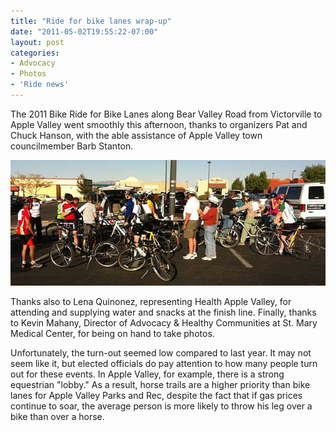 ```yaml
---
title: "Ride for bike lanes wrap-up"
date: "2011-05-02T19:55:22-07:00"
layout: post
categories:
- Advocacy
- Photos
- 'Ride news'
---
```


The 2011 Bike Ride for Bike Lanes along Bear Valley Road from Victorville to Apple Valley went smoothly this afternoon, thanks to organizers Pat and Chuck Hanson, with the able assistance of Apple Valley town councilmember Barb Stanton.

![2011 Ride for Bike lanes group](/assets/img/2011/05/02-ride-for-bike-lanes.jpg)

Thanks also to Lena Quinonez, representing Health Apple Valley, for attending and supplying water and snacks at the finish line. Finally, thanks to Kevin Mahany, Director of Advocacy &amp; Healthy Communities at St. Mary Medical Center, for being on hand to take photos.

Unfortunately, the turn-out seemed low compared to last year. It may not seem like it, but elected officials do pay attention to how many people turn out for these events. In Apple Valley, for example, there is a strong equestrian "lobby." As a result, horse trails are a higher priority than bike lanes for Apple Valley Parks and Rec, despite the fact that if gas prices continue to soar, the average person is more likely to throw his leg over a bike than over a horse.
